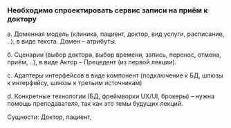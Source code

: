 ### Необходимо спроектировать сервис записи на приём к доктору

а. Доменная модель (клиника, пациент, доктор, вид услуги, расписание, ..), в виде текста. Домен – атрибуты.

б. Сценарии (выбор доктора, выбор времени, запись, перенос, отмена, приём, ..), в виде Актор – Прецедент (из первой лекции).

с. Адаптеры интерфейсов в виде компонент (подключение к БД, шлюзы к интерфейсу, шлюзы к третьим источникам)

d. Конкретные технологии (БД, фреймворки UX/UI, брокеры) – нужна помощь преподавателя, так как это темы будущих лекций.

Сущности:
Доктор, пациент, 